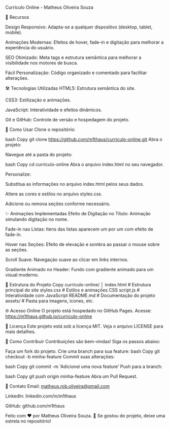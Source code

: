 Currículo Online - Matheus Oliveira Souza

🚀 Recursos

Design Responsivo: Adapta-se a qualquer dispositivo (desktop, tablet, mobile).

Animações Modernas: Efeitos de hover, fade-in e digitação para melhorar a experiência do usuário.

SEO Otimizado: Meta tags e estrutura semântica para melhorar a visibilidade nos motores de busca.

Fácil Personalização: Código organizado e comentado para facilitar alterações.

🛠️ Tecnologias Utilizadas
HTML5: Estrutura semântica do site.

CSS3: Estilização e animações.

JavaScript: Interatividade e efeitos dinâmicos.

Git e GitHub: Controle de versão e hospedagem do projeto.

🎯 Como Usar
Clone o repositório:

bash
Copy
git clone https://github.com/m1thaus/curriculo-online.git
Abra o projeto:

Navegue até a pasta do projeto:

bash
Copy
cd curriculo-online
Abra o arquivo index.html no seu navegador.

Personalize:

Substitua as informações no arquivo index.html pelos seus dados.

Altere as cores e estilos no arquivo styles.css.

Adicione ou remova seções conforme necessário.


✨ Animações Implementadas
Efeito de Digitação no Título: Animação simulando digitação no nome.

Fade-in nas Listas: Itens das listas aparecem um por um com efeito de fade-in.

Hover nas Seções: Efeito de elevação e sombra ao passar o mouse sobre as seções.

Scroll Suave: Navegação suave ao clicar em links internos.

Gradiente Animado no Header: Fundo com gradiente animado para um visual moderno.

📂 Estrutura do Projeto
Copy
curriculo-online/
│
index.html          # Estrutura principal do site
styles.css          # Estilos e animações CSS
script.js           # Interatividade com JavaScript
README.md           # Documentação do projeto
assets/             # Pasta para imagens, ícones, etc.

🌐 Acesso Online
O projeto está hospedado no GitHub Pages. Acesse:
https://m1thaus.github.io/curriculo-online

📝 Licença
Este projeto está sob a licença MIT. Veja o arquivo LICENSE para mais detalhes.

🤝 Como Contribuir
Contribuições são bem-vindas! Siga os passos abaixo:

Faça um fork do projeto.
Crie uma branch para sua feature:
bash
Copy
git checkout -b minha-feature
Commit suas alterações:

bash
Copy
git commit -m 'Adicionei uma nova feature'
Push para a branch:

bash
Copy
git push origin minha-feature
Abra um Pull Request.

📧 Contato
Email: matheus.rob.oliveira@gmail.com

LinkedIn: linkedin.com/in/m1thaus

GitHub: github.com/m1thaus

Feito com ❤️ por Matheus Oliveira Souza.
🌟 Se gostou do projeto, deixe uma estrela no repositório!
